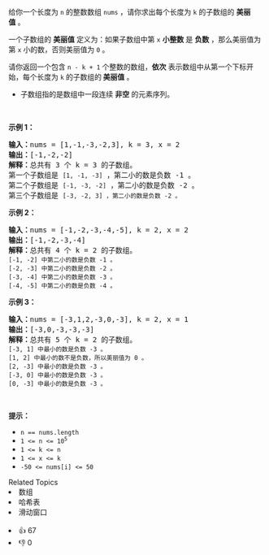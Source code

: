 <p>给你一个长度为 <code>n</code>&nbsp;的整数数组&nbsp;<code>nums</code>&nbsp;，请你求出每个长度为&nbsp;<code>k</code>&nbsp;的子数组的 <b>美丽值</b>&nbsp;。</p>

<p>一个子数组的 <strong>美丽值</strong>&nbsp;定义为：如果子数组中第 <code>x</code>&nbsp;<strong>小整数</strong>&nbsp;是 <strong>负数</strong>&nbsp;，那么美丽值为第 <code>x</code>&nbsp;小的数，否则美丽值为 <code>0</code>&nbsp;。</p>

<p>请你返回一个包含<em>&nbsp;</em><code>n - k + 1</code>&nbsp;个整数的数组，<strong>依次</strong>&nbsp;表示数组中从第一个下标开始，每个长度为&nbsp;<code>k</code>&nbsp;的子数组的<strong>&nbsp;美丽值</strong>&nbsp;。</p>

<ul> 
 <li> <p>子数组指的是数组中一段连续 <strong>非空</strong>&nbsp;的元素序列。</p> </li> 
</ul>

<p>&nbsp;</p>

<p><strong>示例 1：</strong></p>

<pre><b>输入：</b>nums = [1,-1,-3,-2,3], k = 3, x = 2
<b>输出：</b>[-1,-2,-2]
<b>解释：</b>总共有 3 个 k = 3 的子数组。
第一个子数组是 <span><code>[1, -1, -3]</code></span> ，第二小的数是负数 -1 。
第二个子数组是 <span><code>[-1, -3, -2]</code></span> ，第二小的数是负数 -2 。
第三个子数组是 <span><code>[-3, -2, 3]&nbsp;，第二小的数是负数 -2 。</code></span></pre>

<p><strong>示例 2：</strong></p>

<pre><b>输入：</b>nums = [-1,-2,-3,-4,-5], k = 2, x = 2
<b>输出：</b>[-1,-2,-3,-4]
<b>解释：</b>总共有 4 个 k = 2 的子数组。
<span><code>[-1, -2] 中第二小的数是负数 -1 。</code></span>
<span><code>[-2, -3] 中第二小的数是负数 -2 。</code></span>
<span><code>[-3, -4] 中第二小的数是负数 -3 。</code></span>
<span><code>[-4, -5] 中第二小的数是负数 -4 。</code></span></pre>

<p><strong>示例 3：</strong></p>

<pre><b>输入：</b>nums = [-3,1,2,-3,0,-3], k = 2, x = 1
<b>输出：</b>[-3,0,-3,-3,-3]
<b>解释：</b>总共有 5 个 k = 2 的子数组。
<span><code>[-3, 1] 中最小的数是负数 -3 。</code></span>
<span><code>[1, 2] 中最小的数不是负数，所以美丽值为 0 。</code></span>
<span><code>[2, -3] 中最小的数是负数 -3 。</code></span>
<span><code>[-3, 0] 中最小的数是负数 -3 。</code></span>
<span><code>[0, -3] 中最小的数是负数 -3 。</code></span></pre>

<p>&nbsp;</p>

<p><strong>提示：</strong></p>

<ul> 
 <li><code>n == nums.length&nbsp;</code></li> 
 <li><code>1 &lt;= n &lt;= 10<sup>5</sup></code></li> 
 <li><code>1 &lt;= k &lt;= n</code></li> 
 <li><code>1 &lt;= x &lt;= k&nbsp;</code></li> 
 <li><code>-50&nbsp;&lt;= nums[i] &lt;= 50&nbsp;</code></li> 
</ul>

<div><div>Related Topics</div><div><li>数组</li><li>哈希表</li><li>滑动窗口</li></div></div><br><div><li>👍 67</li><li>👎 0</li></div>